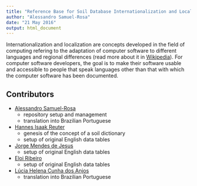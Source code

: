 ```yaml
---
title: "Reference Base for Soil Database Internationalization and Localization"
author: "Alessandro Samuel-Rosa"
date: "21 May 2016"
output: html_document
---
```


Internationalization and localization are concepts developed in the field of computing refering to the 
adaptation of computer software to different languages and regional differences (read more about it in 
[Wikipedia][wiki]). For computer software developers, the goal is to make their software usable and accessible
to people that speak languages other than that with which the computer software has been documented. 

## Contributors

* [Alessandro Samuel-Rosa](http://samuel-rosa.github.io/)
     + repository setup and management
     + translation into Brazilian Portuguese
* [Hannes Isaak Reuter](https://www.researchgate.net/profile/Hannes_Reuter)
     + genesis of the concept of a soil dictionary
     + setup of original English data tables
* [Jorge Mendes de Jesus](http://www.isric.org/staff/Dr%20JS%20%28Jorge%29%20Mendes%20de%20Jesus)
     + setup of original English data tables
* [Eloi Ribeiro](http://www.isric.org/staff/E.%20%28Eloi%29%20Ribeiro)
     + setup of original English data tables
* [Lúcia Helena Cunha dos Anjos](https://www.researchgate.net/profile/Lucia_Anjos)
     + translation into Brazilian Portuguese

[wiki]: https://en.wikipedia.org/wiki/Internationalization_and_localization
